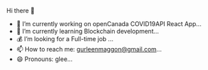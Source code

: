 Hi there 👋
- 🔭 I’m currently working on openCanada COVID19API React App...
- 🌱 I’m currently learning Blockchain development...
- 💰 I’m looking for a Full-time job ...
- 📫 How to reach me: gurleenmaggon@gmail.com...
- 😄 Pronouns: glee...

